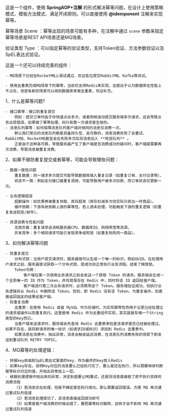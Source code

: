 这是一个组件，使用 **SpringAOP+注解** 的形式解决幂等问题，在设计上使用策略模式、模板方法模式、满足开闭原则。可以直接使用 **@idemponent** 注解来实现幂等。

幂等场景 Scene ：幂等出现的场景可能有多种，在注解中通过 `scene` 参数来指定幂等场景是REST API场景还是MQ场景。

验证类型 Type ：可以指定幂等的验证类型，支持Token验证、方法参数验证以及SpEL表达式验证。


这是一个还可以持续完善的组件：

    - MQ场景下已经在RocketMQ上调试通过，欢迎各位提交RabbitMQ、Kafka等测试。
    
    - 使用去重表完成MQ场景下的幂等，当前仅支持Redis来实现，这是出于认为数据库在性能上不占优，但若有新的场景可以用到数据库来做去重表，欢迎补充。

1、什么是幂等问题?

    - 接口幂等：接口防重复提交
        例如：提交订单时由于你快速点击多次，或者网络波动提交服务端多次请求，这会导致业务出现错误，如果做了幂等处理，则只有第一次请求是生效的。
    - 消息队列幂等：如何保障消息队列客户端对相同的消息仅消费一次。
        默认我们常见的消息队列都是具备持久性、高可靠的，消息消费失败了会重试，RabbitMQ、RocketMQ甚至会在失败多次后将消息加入 **死信队列** 。
        正是由于这种高可靠，导致服务器产生了客户端是否消费成功的疑问时，客户端就需要再次消费，导致消息被重复消费。

2、如果不做防重复提交或者幂等，可能会导致哪些问题：

    - 数据一致性问题
    	重复数据：同一请求多次提交可能导致数据库插入重复记录（如重复订单、支付记录等）。
    	状态不一致：例如支付接口被重复调用，可能导致用户被多次扣款，而订单状态仅更新一次。
    
    - 业务逻辑错误
    	超额操作：如优惠券被重复领取、库存超卖（库存扣减多次但实际只卖出一件商品）。
    	循环依赖：下游系统依赖上游的幂等性，若上游未处理，可能触发下游的重复逻辑（如重复发送短信/邮件）。
    
    - 资源浪费与性能问题
    	无效负载：重复请求会消耗服务器CPU、数据库IO、网络带宽等资源。
    	并发竞争：多个相同请求可能引发锁竞争或死锁（如重复抢购同一商品）。


3、如何解决幂等问题
    
    - 防重复提交
        分布式锁：当用户提交请求时，服务器端可以生成一个唯一的标识，例如UUID。在处理用户请求之前，服务器尝试获取一个分布式锁，若成功则正常执行业务流程。结束了释放锁。
        Token令牌：
            客户端在第一次调用业务请求之前会发送一个获取 Token 的请求。服务端会生成一个全局唯一的 ID 作为 Token，并将其保存在 Redis 中，同时将该 ID 返回给客户端。
            客户端进行第二次业务请求时，必须携带这个 Token。服务端验证成功，则执行业务逻辑并从 Redis 中删除该 Token。否则，即 Redis 没有该 Token，为重复操作，则直接返回指定的结果给客户端。
    - 防重复消费
        去重表：在使用 Redis 或者 MySQL 作为存储时，为实现幂等性而用于记录已经处理过的请求或操作以防重复执行。这里是用 Redis 作为去重组件实现，其实就是存储一个String类型的Key而已。
        当客户端发送请求时，服务端会先查询 Redis 去重表来检查该请求是否已经被处理过。如果不存在，就将新请求的唯一标识（如请求ID或标识）添加到 Redis 去重表中。
        如果消息在消费中，抛出异常，消息会触发延迟消费，在消息队列消费失败的场景下即发送到重试队列 RETRY TOPIC。





4、MQ幂等的处理逻辑：

    - 拼接key前缀和SpEL表达式里面的key，作为最终的key放入Redis
    - 如果key存在，说明Key对应的消息要么已经执行完了，要么是还在执行，所以需要继续判断幂等标识对应的值，并抛出异常给上一层。
    - 根据处理逻辑中抛出来的异常，决定到底要让MQ重试，还是将消息直接吞了即不执行具体的消费流程
        （1）若消息还在处理，但是不确定是否执行成功，那么需要返回错误，方便 MQ 再次通过重试队列投递
        （2）若消息处理成功了，该消息直接返回成功即可
        （3）如果是客户端消费的时候出错了，要把幂等标识删除，这样才会不影响 MQ 再次通过重试队列投递
